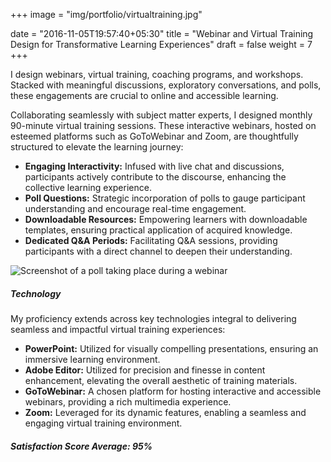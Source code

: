 +++
image = "img/portfolio/virtualtraining.jpg"

date = "2016-11-05T19:57:40+05:30"
title = "Webinar and Virtual Training Design for Transformative Learning Experiences"
draft = false
weight = 7
+++

I design webinars, virtual training, coaching programs, and workshops. Stacked with meaningful discussions, exploratory conversations, and polls, these engagements are crucial to online and accessible learning. 

<!--more-->

Collaborating seamlessly with subject matter experts, I designed monthly 90-minute virtual training sessions. These interactive webinars, hosted on esteemed platforms such as GoToWebinar and Zoom, are thoughtfully structured to elevate the learning journey:

- **Engaging Interactivity:** Infused with live chat and discussions, participants actively contribute to the discourse, enhancing the collective learning experience.
- **Poll Questions:** Strategic incorporation of polls to gauge participant understanding and encourage real-time engagement.
- **Downloadable Resources:** Empowering learners with downloadable templates, ensuring practical application of acquired knowledge.
- **Dedicated Q&A Periods:** Facilitating Q&A sessions, providing participants with a direct channel to deepen their understanding.

![Screenshot of a poll taking place during a webinar][1]

##### Technology

My proficiency extends across key technologies integral to delivering seamless and impactful virtual training experiences:

- **PowerPoint:** Utilized for visually compelling presentations, ensuring an immersive learning environment.
- **Adobe Editor:** Utilized for precision and finesse in content enhancement, elevating the overall aesthetic of training materials.
- **GoToWebinar:** A chosen platform for hosting interactive and accessible webinars, providing a rich multimedia experience.
- **Zoom:** Leveraged for its dynamic features, enabling a seamless and engaging virtual training environment.

##### Satisfaction Score Average: 95%

 [1]: /personal/img/virtualtraining.jpg